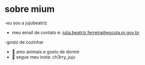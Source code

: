 # sobre mium 
-eu sou a jujubeatriz 
- meu email de contato é: julia.beatriz.ferreira@escola.pr.gov.br

-gosto de cozinhar             
- 🌱 amo animais e gosto de dormir   
- 💞️ segue meu insta: ch3rry_juju
